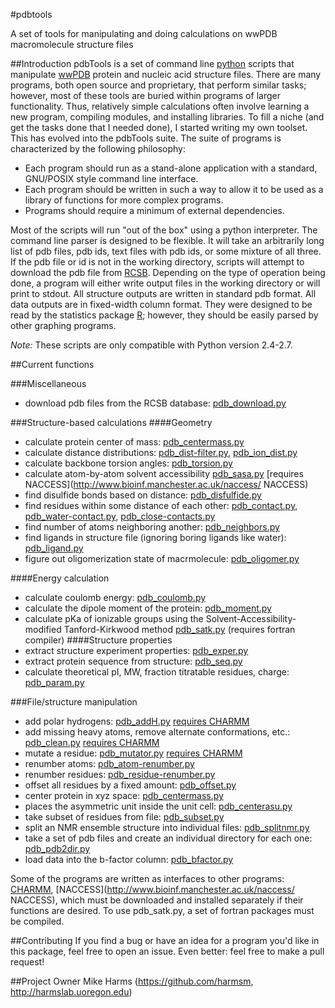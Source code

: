 #pdbtools

A set of tools for manipulating and doing calculations on wwPDB macromolecule structure files

##Introduction
pdbTools is a set of command line [python](http://www.python.org) scripts that manipulate [wwPDB](http://www.wwpdb.org/) protein and nucleic acid structure files.  There are many programs, both open source and proprietary, that perform similar tasks; however, most of these tools are buried within programs of larger functionality.  Thus, relatively simple calculations often involve learning a new program, compiling modules, and installing libraries. To fill a niche (and get the tasks done that I needed done), I started writing my own toolset.  This has evolved into the pdbTools suite.  The suite of programs is characterized by the following philosophy:

  * Each program should run as a stand-alone application with a standard, GNU/POSIX style command line interface.
  * Each program should be written in such a way to allow it to be used as a library of functions for more complex programs.
  * Programs should require a minimum of external dependencies.

Most of the scripts will run "out of the box" using a python interpreter.  The command line parser is designed to be flexible.  It will take an arbitrarily long list of pdb files, pdb ids, text files with pdb ids, or some mixture of all three.  If the pdb file or id is not in the working directory, scripts will attempt to download the pdb file from [RCSB](http://www.rcsb.org/).  Depending on the type of operation being done, a program will either write output files in the working directory or will print to stdout.  All structure outputs are written in standard pdb format.  All data outputs are in fixed-width column format.  They were designed to be read by the statistics package [R](http://cran.r-project.org/); however, they should be easily parsed by other graphing programs.

*Note:* These scripts are only compatible with Python version 2.4-2.7.

##Current functions

###Miscellaneous
  * download pdb files from the RCSB database: [pdb_download.py](https://github.com/harmslab/pdbtools/blob/master/pdbTools/pdb_download.py)

###Structure-based calculations
####Geometry
  * calculate protein center of mass: [pdb_centermass.py](https://github.com/harmslab/pdbtools/blob/master/pdbTools/pdb_centermass.py)
  * calculate distance distributions: [pdb_dist-filter.py](https://github.com/harmslab/pdbtools/blob/master/pdbTools/pdb_dist-filter.py),  [pdb_ion_dist.py](https://github.com/harmslab/pdbtools/blob/master/pdbTools/pdb_ion-dist.py) 
  * calculate backbone torsion angles: [pdb_torsion.py](https://github.com/harmslab/pdbtools/blob/master/pdbTools/pdb_torsion.py)
  * calculate atom-by-atom solvent accessibility [pdb_sasa.py](https://github.com/harmslab/pdbtools/blob/master/pdbTools/pdb_sasa.py) [requires NACCESS](http://www.bioinf.manchester.ac.uk/naccess/ NACCESS)
  * find disulfide bonds based on distance: [pdb_disfulfide.py](https://github.com/harmslab/pdbtools/blob/master/pdbTools/pdb_disulfide.py)
  * find residues within some distance of each other: [pdb_contact.py](https://github.com/harmslab/pdbtools/blob/master/pdbTools/pdb_contact.py), [pdb_water-contact.py](https://github.com/harmslab/pdbtools/blob/master/pdbTools/pdb_water-contact.py), [pdb_close-contacts.py](https://github.com/harmslab/pdbtools/blob/master/pdbTools/pdb_close-contacts.py)
  * find number of atoms neighboring another: [pdb_neighbors.py](https://github.com/harmslab/pdbtools/blob/master/pdbTools/pdb_neighbors.py)
  * find ligands in structure file (ignoring boring ligands like water): [pdb_ligand.py](https://github.com/harmslab/pdbtools/blob/master/pdbTools/pdb_ligand.py)
  * figure out oligomerization state of macrmolecule: [pdb_oligomer.py](https://github.com/harmslab/pdbtools/blob/master/pdbTools/pdb_oligomer.py)

####Energy calculation
  * calculate coulomb energy: [pdb_coulomb.py](https://github.com/harmslab/pdbtools/blob/master/pdbTools/pdb_coulomb.py)
  * calculate the dipole moment of the protein: [pdb_moment.py](https://github.com/harmslab/pdbtools/blob/master/pdbTools/pdb_moment.py)
  * calculate pKa of ionizable groups using the Solvent-Accessibility-modified Tanford-Kirkwood method [pdb_satk.py](https://github.com/harmslab/pdbtools/blob/master/pdbTools/pdb_satk.py) (requires fortran compiler) 
####Structure properties
  * extract structure experiment properties: [pdb_exper.py](https://github.com/harmslab/pdbtools/blob/master/pdbTools/pdb_exper.py)
  * extract protein sequence from structure: [pdb_seq.py](https://github.com/harmslab/pdbtools/blob/master/pdbTools/pdb_seq.py)
  * calculate theoretical pI, MW, fraction titratable residues, charge: [pdb_param.py](https://github.com/harmslab/pdbtools/blob/master/pdbTools/pdb_param.py)

###File/structure manipulation
  * add polar hydrogens: [pdb_addH.py](https://github.com/harmslab/pdbtools/blob/master/pdbTools/pdb_addH.py) [requires CHARMM](http://www.charmm.org/) 
  * add missing heavy atoms, remove alternate conformations, etc.: [pdb_clean.py](https://github.com/harmslab/pdbtools/blob/master/pdbTools/pdb_clean.py) [requires CHARMM](http://www.charmm.org/) 
  * mutate a residue: [pdb_mutator.py](https://github.com/harmslab/pdbtools/blob/master/pdbTools/pdb_mutator.py) [requires CHARMM](http://www.charmm.org/) 
  * renumber atoms: [pdb_atom-renumber.py](https://github.com/harmslab/pdbtools/blob/master/pdbTools/pdb_atom_renumber.py)
  * renumber residues: [pdb_residue-renumber.py](https://github.com/harmslab/pdbtools/blob/master/pdbTools/pdb_residue-renumber.py)
  * offset all residues by a fixed amount: [pdb_offset.py](https://github.com/harmslab/pdbtools/blob/master/pdbTools/pdb_offset.py)
  * center protein in xyz space: [pdb_centermass.py](https://github.com/harmslab/pdbtools/blob/master/pdbTools/pdb_centermass.py)
  * places the asymmetric unit inside the unit cell: [pdb_centerasu.py](https://github.com/harmslab/pdbtools/blob/master/pdbTools/pdb_centerasu.py)
  * take subset of residues from file: [pdb_subset.py](https://github.com/harmslab/pdbtools/blob/master/pdbTools/pdb_subset.py)
  * split an NMR ensemble structure into individual files: [pdb_splitnmr.py](https://github.com/harmslab/pdbtools/blob/master/pdbTools/pdb_splitnmr.py)
  * take a set of pdb files and create an individual directory for each one: [pdb_pdb2dir.py](https://github.com/harmslab/pdbtools/blob/master/pdbTools/pdb_pdb2dir.py)
  * load data into the b-factor column: [pdb_bfactor.py](https://github.com/harmslab/pdbtools/blob/master/pdbTools/pdb_bfactor.py)

Some of the programs are written as interfaces to other programs: [CHARMM](http://www.charmm.org/),  [NACCESS](http://www.bioinf.manchester.ac.uk/naccess/ NACCESS), which must be downloaded and installed separately if their functions are desired.  To use pdb_satk.py, a set of fortran packages must be compiled.

##Contributing
If you find a bug or have an idea for a program you'd like in this package, feel free to open an issue.  Even better: feel free to make a pull request!

##Project Owner
Mike Harms (https://github.com/harmsm, http://harmslab.uoregon.edu)

